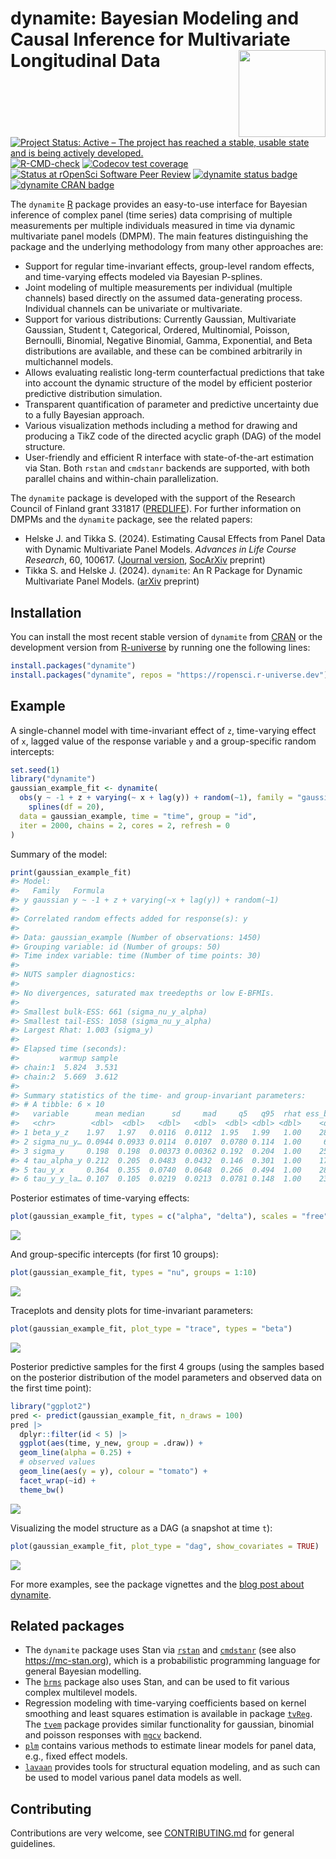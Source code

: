 
<!-- README.md is generated from README.Rmd. Please edit that file -->

# dynamite: Bayesian Modeling and Causal Inference for Multivariate Longitudinal Data <a href="https://docs.ropensci.org/dynamite/"><img src="man/figures/logo.png" align="right" height="139"/></a>

<!-- badges: start -->

[![Project Status: Active – The project has reached a stable, usable
state and is being actively
developed.](https://www.repostatus.org/badges/latest/active.svg)](https://www.repostatus.org/#active)
[![R-CMD-check](https://github.com/ropensci/dynamite/workflows/R-CMD-check/badge.svg)](https://github.com/ropensci/dynamite/actions)
[![Codecov test
coverage](https://codecov.io/gh/ropensci/dynamite/branch/main/graph/badge.svg)](https://app.codecov.io/gh/ropensci/dynamite?branch=main)
[![Status at rOpenSci Software Peer
Review](https://badges.ropensci.org/554_status.svg)](https://github.com/ropensci/software-review/issues/554)
[![dynamite status
badge](https://ropensci.r-universe.dev/badges/dynamite)](https://ropensci.r-universe.dev)
[![dynamite CRAN
badge](http://www.r-pkg.org/badges/version/dynamite)](https://cran.r-project.org/package=dynamite)
<!-- badges: end -->

The `dynamite` [R](https://www.r-project.org/) package provides an
easy-to-use interface for Bayesian inference of complex panel (time
series) data comprising of multiple measurements per multiple
individuals measured in time via dynamic multivariate panel models
(DMPM). The main features distinguishing the package and the underlying
methodology from many other approaches are:

- Support for regular time-invariant effects, group-level random
  effects, and time-varying effects modeled via Bayesian P-splines.
- Joint modeling of multiple measurements per individual (multiple
  channels) based directly on the assumed data-generating process.
  Individual channels can be univariate or multivariate.
- Support for various distributions: Currently Gaussian, Multivariate
  Gaussian, Student t, Categorical, Ordered, Multinomial, Poisson,
  Bernoulli, Binomial, Negative Binomial, Gamma, Exponential, and Beta
  distributions are available, and these can be combined arbitrarily in
  multichannel models.
- Allows evaluating realistic long-term counterfactual predictions that
  take into account the dynamic structure of the model by efficient
  posterior predictive distribution simulation.
- Transparent quantification of parameter and predictive uncertainty due
  to a fully Bayesian approach.
- Various visualization methods including a method for drawing and
  producing a TikZ code of the directed acyclic graph (DAG) of the model
  structure.
- User-friendly and efficient R interface with state-of-the-art
  estimation via Stan. Both `rstan` and `cmdstanr` backends are
  supported, with both parallel chains and within-chain parallelization.

The `dynamite` package is developed with the support of the Research
Council of Finland grant 331817
([PREDLIFE](https://sites.utu.fi/predlife/en/)). For further information
on DMPMs and the `dynamite` package, see the related papers:

- Helske J. and Tikka S. (2024). Estimating Causal Effects from Panel
  Data with Dynamic Multivariate Panel Models. *Advances in Life Course
  Research*, 60, 100617. ([Journal
  version](https://doi.org/10.1016/j.alcr.2024.100617),
  [SocArXiv](https://osf.io/preprints/socarxiv/mdwu5/) preprint)
- Tikka S. and Helske J. (2024). `dynamite`: An R Package for Dynamic
  Multivariate Panel Models. ([arXiv](https://arxiv.org/abs/2302.01607)
  preprint)

## Installation

You can install the most recent stable version of `dynamite` from
[CRAN](https://cran.r-project.org/package=dynamite) or the development
version from [R-universe](https://r-universe.dev/search/) by running one
the following lines:

``` r
install.packages("dynamite")
install.packages("dynamite", repos = "https://ropensci.r-universe.dev")
```

## Example

A single-channel model with time-invariant effect of `z`, time-varying
effect of `x`, lagged value of the response variable `y` and a
group-specific random intercepts:

``` r
set.seed(1)
library("dynamite")
gaussian_example_fit <- dynamite(
  obs(y ~ -1 + z + varying(~ x + lag(y)) + random(~1), family = "gaussian") +
    splines(df = 20),
  data = gaussian_example, time = "time", group = "id",
  iter = 2000, chains = 2, cores = 2, refresh = 0
)
```

Summary of the model:

``` r
print(gaussian_example_fit)
#> Model:
#>   Family   Formula                                       
#> y gaussian y ~ -1 + z + varying(~x + lag(y)) + random(~1)
#> 
#> Correlated random effects added for response(s): y
#> 
#> Data: gaussian_example (Number of observations: 1450)
#> Grouping variable: id (Number of groups: 50)
#> Time index variable: time (Number of time points: 30)
#> 
#> NUTS sampler diagnostics:
#> 
#> No divergences, saturated max treedepths or low E-BFMIs.
#> 
#> Smallest bulk-ESS: 661 (sigma_nu_y_alpha)
#> Smallest tail-ESS: 1058 (sigma_nu_y_alpha)
#> Largest Rhat: 1.003 (sigma_y)
#> 
#> Elapsed time (seconds):
#>         warmup sample
#> chain:1  5.824  3.531
#> chain:2  5.669  3.612
#> 
#> Summary statistics of the time- and group-invariant parameters:
#> # A tibble: 6 × 10
#>   variable      mean median      sd     mad     q5   q95  rhat ess_bulk ess_tail
#>   <chr>        <dbl>  <dbl>   <dbl>   <dbl>  <dbl> <dbl> <dbl>    <dbl>    <dbl>
#> 1 beta_y_z    1.97   1.97   0.0116  0.0112  1.95   1.99   1.00    2815.    1434.
#> 2 sigma_nu_y… 0.0944 0.0933 0.0114  0.0107  0.0780 0.114  1.00     661.    1058.
#> 3 sigma_y     0.198  0.198  0.00373 0.00362 0.192  0.204  1.00    2580.    1254.
#> 4 tau_alpha_y 0.212  0.205  0.0483  0.0432  0.146  0.301  1.00    1731.    1606.
#> 5 tau_y_x     0.364  0.355  0.0740  0.0648  0.266  0.494  1.00    2812.    1504.
#> 6 tau_y_y_la… 0.107  0.105  0.0219  0.0213  0.0781 0.148  1.00    2387.    1682.
```

Posterior estimates of time-varying effects:

``` r
plot(gaussian_example_fit, types = c("alpha", "delta"), scales = "free")
```

<img src="man/figures/README-unnamed-chunk-7-1.png" style="display: block; margin: auto;" />

And group-specific intercepts (for first 10 groups):

``` r
plot(gaussian_example_fit, types = "nu", groups = 1:10)
```

<img src="man/figures/README-unnamed-chunk-8-1.png" style="display: block; margin: auto;" />

Traceplots and density plots for time-invariant parameters:

``` r
plot(gaussian_example_fit, plot_type = "trace", types = "beta")
```

<img src="man/figures/README-unnamed-chunk-9-1.png" style="display: block; margin: auto;" />

Posterior predictive samples for the first 4 groups (using the samples
based on the posterior distribution of the model parameters and observed
data on the first time point):

``` r
library("ggplot2")
pred <- predict(gaussian_example_fit, n_draws = 100)
pred |>
  dplyr::filter(id < 5) |>
  ggplot(aes(time, y_new, group = .draw)) +
  geom_line(alpha = 0.25) +
  # observed values
  geom_line(aes(y = y), colour = "tomato") +
  facet_wrap(~id) +
  theme_bw()
```

<img src="man/figures/README-unnamed-chunk-10-1.png" style="display: block; margin: auto;" />

Visualizing the model structure as a DAG (a snapshot at time `t`):

``` r
plot(gaussian_example_fit, plot_type = "dag", show_covariates = TRUE)
```

<img src="man/figures/README-unnamed-chunk-11-1.png" style="display: block; margin: auto;" />

For more examples, see the package vignettes and the [blog post about
dynamite](https://ropensci.org/blog/2023/01/31/dynamite-r-package/).

## Related packages

- The `dynamite` package uses Stan via
  [`rstan`](https://CRAN.R-project.org/package=rstan) and
  [`cmdstanr`](https://mc-stan.org/cmdstanr/) (see also
  <https://mc-stan.org>), which is a probabilistic programming language
  for general Bayesian modelling.
- The [`brms`](https://CRAN.R-project.org/package=brms) package also
  uses Stan, and can be used to fit various complex multilevel models.
- Regression modeling with time-varying coefficients based on kernel
  smoothing and least squares estimation is available in package
  [`tvReg`](https://CRAN.R-project.org/package=tvReg). The
  [`tvem`](https://CRAN.R-project.org/package=tvem) package provides
  similar functionality for gaussian, binomial and poisson responses
  with [`mgcv`](https://CRAN.R-project.org/package=mgcv) backend.
- [`plm`](https://CRAN.R-project.org/package=plm) contains various
  methods to estimate linear models for panel data, e.g., fixed effect
  models.
- [`lavaan`](https://CRAN.R-project.org/package=lavaan) provides tools
  for structural equation modeling, and as such can be used to model
  various panel data models as well.

## Contributing

Contributions are very welcome, see
[CONTRIBUTING.md](https://github.com/ropensci/dynamite/blob/main/.github/CONTRIBUTING.md)
for general guidelines.
